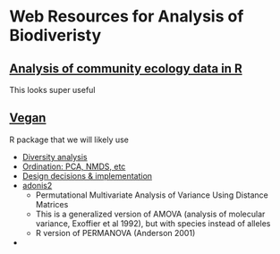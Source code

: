 # Web Resources for Analysis of Biodiveristy


## [Analysis of community ecology data in R](https://www.davidzeleny.net/anadat-r/doku.php/en:start)

This looks super useful

## [Vegan](https://rdrr.io/cran/vegan/)

R package that we will likely use

* [Diversity analysis](https://rdrr.io/cran/vegan/f/inst/doc/diversity-vegan.pdf)
* [Ordination: PCA, NMDS, etc](https://rdrr.io/cran/vegan/f/inst/doc/intro-vegan.pdf)
* [Design decisions & implementation](https://rdrr.io/cran/vegan/f/inst/doc/decision-vegan.pdf)
* [adonis2](https://rdrr.io/cran/vegan/man/adonis.html)
	* Permutational Multivariate Analysis of Variance Using Distance Matrices
	* This is a generalized version of AMOVA (analysis of molecular variance, Exoffier et al 1992), but with species instead of alleles
	* R version of PERMANOVA (Anderson 2001)
* 

